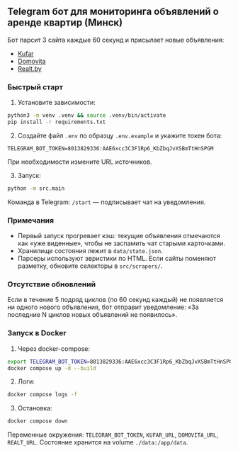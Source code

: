 ## Telegram бот для мониторинга объявлений о аренде квартир (Минск)

Бот парсит 3 сайта каждые 60 секунд и присылает новые объявления:

- [Kufar](https://re.kufar.by/l/minsk/snyat/kvartiru?cur=USD&prc=r%3A0%2C350)
- [Domovita](https://domovita.by/minsk/flats/rent?rooms=1%2C2&price%5Bmin%5D=&price%5Bmax%5D=350&price_type=all_usd)
- [Realt.by](https://realt.by/rent/flat-for-long/?addressV2=%5B%7B%22townUuid%22%3A%224cb07174-7b00-11eb-8943-0cc47adabd66%22%7D%5D&page=1&priceTo=350&priceType=840&rooms=1&rooms=2)

### Быстрый старт

1. Установите зависимости:

```bash
python3 -m venv .venv && source .venv/bin/activate
pip install -r requirements.txt
```

2. Создайте файл `.env` по образцу `.env.example` и укажите токен бота:

```env
TELEGRAM_BOT_TOKEN=8013829336:AAE6xcc3C3F1Rp6_KbZbqJvXSBmTtHnSPGM
```

При необходимости измените URL источников.

3. Запуск:

```bash
python -m src.main
```

Команда в Telegram: `/start` — подписывает чат на уведомления.

### Примечания

- Первый запуск прогревает кэш: текущие объявления отмечаются как «уже виденные», чтобы не заспамить чат старыми карточками.
- Хранилище состояния лежит в `data/state.json`.
- Парсеры используют эвристики по HTML. Если сайты поменяют разметку, обновите селекторы в `src/scrapers/`.

### Отсутствие обновлений

Если в течение 5 подряд циклов (по 60 секунд каждый) не появляется ни одного нового объявления, бот отправит уведомление: «За последние N циклов новых объявлений не появилось».

### Запуск в Docker

1. Через docker-compose:

```bash
export TELEGRAM_BOT_TOKEN=8013829336:AAE6xcc3C3F1Rp6_KbZbqJvXSBmTtHnSPGM
docker compose up -d --build
```

2. Логи:

```bash
docker compose logs -f
```

3. Остановка:

```bash
docker compose down
```

Переменные окружения: `TELEGRAM_BOT_TOKEN`, `KUFAR_URL`, `DOMOVITA_URL`, `REALT_URL`. Состояние хранится на volume `./data:/app/data`.
